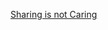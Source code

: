   [Sharing is not Caring](https://github.com/RedaHmimchi/AKASEC-CTF-2024-challenges/blob/main/%5BForensics%5D%20Sharing%20is%20not%20Caring.md)
